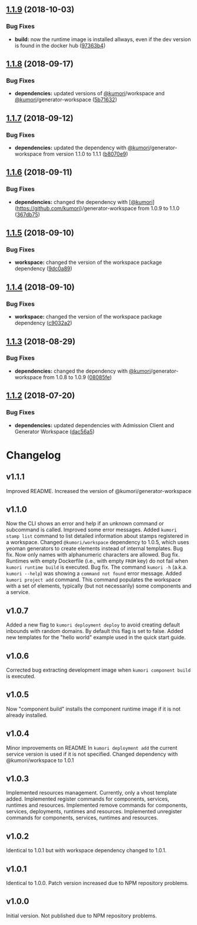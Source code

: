 ## [1.1.9](https://github.com/kumori-systems/cli/compare/v1.1.8...v1.1.9) (2018-10-03)


### Bug Fixes

* **build:** now the runtime image is installed allways, even if the dev version is found in the docker hub ([97363b4](https://github.com/kumori-systems/cli/commit/97363b4))

## [1.1.8](https://github.com/kumori-systems/cli/compare/v1.1.7...v1.1.8) (2018-09-17)


### Bug Fixes

* **dependencies:** updated versions of [@kumori](https://github.com/kumori)/workspace and [@kumori](https://github.com/kumori)/generator-workspace ([5b71632](https://github.com/kumori-systems/cli/commit/5b71632))

## [1.1.7](https://github.com/kumori-systems/cli/compare/v1.1.6...v1.1.7) (2018-09-12)


### Bug Fixes

* **dependencies:** updated the dependency with [@kumori](https://github.com/kumori)/generator-workspace from version 1.1.0 to 1.1.1 ([b8070e9](https://github.com/kumori-systems/cli/commit/b8070e9))

## [1.1.6](https://github.com/kumori-systems/cli/compare/v1.1.5...v1.1.6) (2018-09-11)


### Bug Fixes

* **dependencies:** changed the dependency with [[@kumori](https://github.com/kumori)](https://github.com/kumori)/generator-workspace from 1.0.9 to 1.1.0 ([367db75](https://github.com/kumori-systems/cli/commit/367db75))

## [1.1.5](https://github.com/kumori-systems/cli/compare/v1.1.4...v1.1.5) (2018-09-10)


### Bug Fixes

* **workspace:** changed the version of the workspace package dependency ([9dc0a89](https://github.com/kumori-systems/cli/commit/9dc0a89))

## [1.1.4](https://github.com/kumori-systems/cli/compare/v1.1.3...v1.1.4) (2018-09-10)


### Bug Fixes

* **workspace:** changed the version of the workspace package dependency ([c9032a2](https://github.com/kumori-systems/cli/commit/c9032a2))

## [1.1.3](https://github.com/kumori-systems/cli/compare/v1.1.2...v1.1.3) (2018-08-29)


### Bug Fixes

* **dependencies:** changed the dependency with [@kumori](https://github.com/kumori)/generator-workspace from 1.0.8 to 1.0.9 ([08085fe](https://github.com/kumori-systems/cli/commit/08085fe))

## [1.1.2](https://github.com/kumori-systems/cli/compare/v1.1.1...v1.1.2) (2018-07-20)


### Bug Fixes

* **dependencies:** updated dependencies with Admission Client and Generator Workspace ([dac56a5](https://github.com/kumori-systems/cli/commit/dac56a5))

# Changelog

## v1.1.1

Improved README.
Increased the version of @kumori/generator-workspace

## v1.1.0

Now the CLI shows an error and help if an unknown command or subcommand is called.
Improved some error messages.
Added `kumori stamp list` command to list detailed information about stamps registered in a workspace.
Changed `@kumori/workspace` dependency to 1.0.5, which uses yeoman generators to create elements instead of internal templates.
Bug fix. Now only names with alphanumeric characters are allowed.
Bug fix. Runtimes with empty Dockerfile (i.e., with empty `FROM` key) do not fail when `kumori runtime build` is executed.
Bug fix. The command `kumori -h` (a.k.a. `kumori --help`) was showing a `command not found` error message.
Added `kumori project add` command. This command populates the workspace with a set of elements, typically (but not necessarily) some components and a service.

## v1.0.7

Added a new flag to `kumori deployment deploy` to avoid creating default inbounds with random domains. By default this flag is set to false.
Added new templates for the "hello world" example used in the quick start guide.

## v1.0.6

Corrected bug extracting development image when `kumori component build` is executed.

## v1.0.5

Now "component build" installs the component runtime image if it is not already installed.

## v1.0.4

Minor improvements on README
In `kumori deployment add` the current service version is used if it is not specified.
Changed dependency with @kumori/workspace to 1.0.1

## v1.0.3

Implemented resources management. Currently, only a vhost template added.
Implemented register commands for components, services, runtimes and resources.
Implemented remove commands for components, services, deployments, runtimes and resources.
Implemented unregister commands for components, services, runtimes and resources.

## v1.0.2

Identical to 1.0.1 but with workspace dependency changed to 1.0.1.

## v1.0.1

Identical to 1.0.0. Patch version increased due to NPM repository problems.

## v1.0.0

Initial version. Not published due to NPM repository problems.
